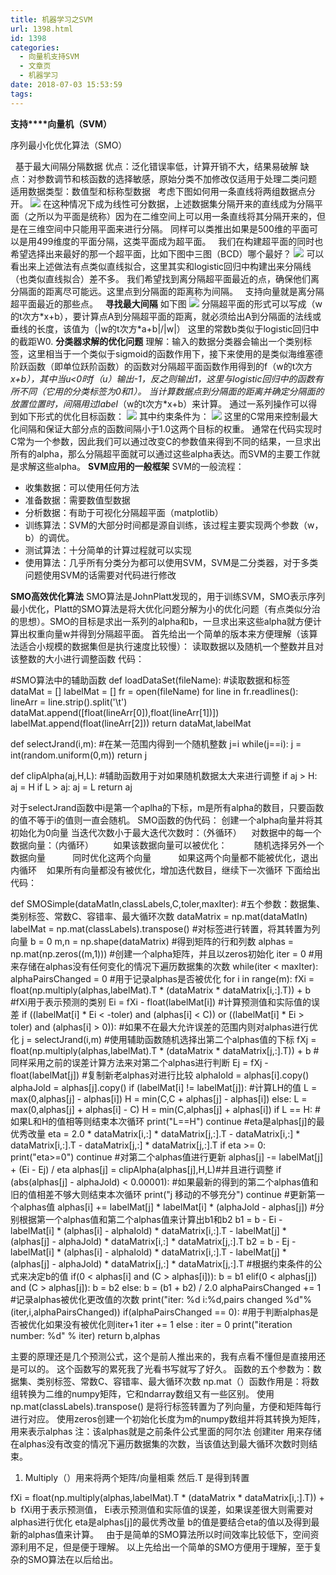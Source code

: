 ```yaml
---
title: 机器学习之SVM
url: 1398.html
id: 1398
categories:
  - 向量机支持SVM
  - 文章页
  - 机器学习
date: 2018-07-03 15:53:59
tags:
---
```


**支持****向量机（SVM）**

序列最小化优化算法（SMO）

  基于最大间隔分隔数据 优点：泛化错误率低，计算开销不大，结果易破解 缺点：对参数调节和核函数的选择敏感，原始分类不加修改仅适用于处理二类问题 适用数据类型：数值型和标称型数据   考虑下图如何用一条直线将两组数据点分开。 ![](http://47.100.4.8/wp-content/uploads/2018/07/QQ图片20180703154529.png) 在这种情况下成为线性可分数据，上述数据集分隔开来的直线成为分隔平面（之所以为平面是统称）因为在二维空间上可以用一条直线将其分隔开来的，但是在三维空间中只能用平面来进行分隔。 同样可以类推出如果是500维的平面可以是用499维度的平面分隔，这类平面成为超平面。   我们在构建超平面的同时也希望选择出来最好的那一个超平面，比如下图中三图（BCD）哪个最好？ ![](http://47.100.4.8/wp-content/uploads/2018/07/QQ图片20180703154619.png) 可以看出来上述做法有点类似直线拟合，这里其实和logistic回归中构建出来分隔线（也类似直线拟合）差不多。 我们希望找到离分隔超平面最近的点，确保他们离分隔面的距离尽可能远。这里点到分隔面的距离称为间隔。   支持向量就是离分隔超平面最近的那些点。   **寻找最大间隔** 如下图 ![](http://47.100.4.8/wp-content/uploads/2018/07/QQ图片20180703154733.png) 分隔超平面的形式可以写成（w的t次方\*x+b），要计算点A到分隔超平面的距离，就必须给出A到分隔面的法线或垂线的长度，该值为（|w的t次方\*a+b|/|w|） 这里的常数b类似于logistic回归中的截距W0. **分类器求解的优化问题** 理解：输入的数据分类器会输出一个类别标签，这里相当于一个类似于sigmoid的函数作用下，接下来使用的是类似海维塞德阶跃函数（即单位跃阶函数）的函数对分隔超平面函数作用得到的f（w的t次方*x+b），其中当u<0时f（u）输出-1，反之则输出1，这里与logistic回归中的函数有所不同（它用的分类标签为0和1）。 当计算数据点到分隔面的距离并确定分隔面的放置位置时，间隔用过label*（w的t次方*x+b）来计算。 通过一系列操作可以得到如下形式的优化目标函数： ![](http://47.100.4.8/wp-content/uploads/2018/07/QQ图片20180703154833.png) 其中约束条件为： ![](http://47.100.4.8/wp-content/uploads/2018/07/QQ图片20180703154903.png) 这里的C常用来控制最大化间隔和保证大部分点的函数间隔小于1.0这两个目标的权重。 通常在代码实现时C常为一个参数，因此我们可以通过改变C的参数值来得到不同的结果，一旦求出所有的alpha，那么分隔超平面就可以通过这些alpha表达。而SVM的主要工作就是求解这些alpha。 **SVM应用的一般框架** SVM的一般流程：

*   收集数据：可以使用任何方法
*   准备数据：需要数值型数据
*   分析数据：有助于可视化分隔超平面（matplotlib）
*   训练算法：SVM的大部分时间都是源自训练，该过程主要实现两个参数（w，b）的调优。
*   测试算法：十分简单的计算过程就可以实现
*   使用算法：几乎所有分类分为都可以使用SVM，SVM是二分类器，对于多类问题使用SVM的话需要对代码进行修改

**SMO高效优化算法** SMO算法是JohnPlatt发现的，用于训练SVM，SMO表示序列最小优化，Platt的SMO算法是将大优化问题分解为小的优化问题（有点类似分治的思想）。SMO的目标是求出一系列的alpha和b，一旦求出来这些alpha就方便计算出权重向量w并得到分隔超平面。 首先给出一个简单的版本来方便理解（该算法适合小规模的数据集但是执行速度比较慢）： 读取数据以及随机一个整数并且对该整数的大小进行调整函数 代码：

#SMO算法中的辅助函数
def loadDataSet(fileName):  #读取数据和标签
    dataMat = \[\]
    labelMat = \[\]
    fr = open(fileName)
    for line in fr.readlines():
        lineArr = line.strip().split('\\t')
        dataMat.append(\[float(lineArr\[0\]),float(lineArr\[1\])\])
        labelMat.append(float(lineArr\[2\]))
    return dataMat,labelMat

def selectJrand(i,m):  #在某一范围内得到一个随机整数
    j=i
    while(j==i):
        j = int(random.uniform(0,m))
    return j

def clipAlpha(aj,H,L):  #辅助函数用于对如果随机数据太大来进行调整
    if aj > H:
        aj = H
    if L > aj:
        aj = L
return aj

对于selectJrand函数中i是第一个aplha的下标，m是所有alpha的数目，只要函数的值不等于i的值则一直会随机。 SMO函数的伪代码： 创建一个alpha向量并将其初始化为0向量 当迭代次数小于最大迭代次数时：（外循环）    对数据中的每一个数据向量：（内循环）        如果该数据向量可以被优化：           随机选择另外一个数据向量           同时优化这两个向量           如果这两个向量都不能被优化，退出内循环    如果所有向量都没有被优化，增加迭代数目，继续下一次循环 下面给出代码：

def SMOSimple(dataMatIn,classLabels,C,toler,maxIter): #五个参数：数据集、类别标签、常数C、容错率、最大循环次数
    dataMatrix = np.mat(dataMatIn)
    labelMat = np.mat(classLabels).transpose() #对标签进行转置，将其转置为列向量
    b = 0
    m,n = np.shape(dataMatrix)  #得到矩阵的行和列数
    alphas = np.mat(np.zeros((m,1))) #创建一个alpha矩阵，并且以zeros初始化
    iter = 0  #用来存储在alphas没有任何变化的情况下遍历数据集的次数
    while(iter < maxIter):
        alphaPairsChanged = 0  #用于记录alphas是否被优化
        for i in range(m):
            fXi = float(np.multiply(alphas,labelMat).T * (dataMatrix * dataMatrix\[i,:\].T)) + b  #fXi用于表示预测的类别
            Ei = fXi - float(labelMat\[i\])  #计算预测值和实际值的误差
            if ((labelMat\[i\] * Ei < -toler) and (alphas\[i\] < C)) or ((labelMat\[i\] * Ei > toler) and (alphas\[i\] > 0)): #如果不在最大允许误差的范围内则对alphas进行优化
                j = selectJrand(i,m) #使用辅助函数随机选择出第二个alphas值的下标
                fXj = float(np.multiply(alphas,labelMat).T * (dataMatrix * dataMatrix\[j,:\].T)) + b #同样采用之前的误差计算方法来对第二个alphas进行判断
                Ej = fXj - float(labelMat\[j\])
                #复制新老alphas对进行比较
                alphaIold = alphas\[i\].copy() 
                alphaJold = alphas\[j\].copy()
                if (labelMat\[i\] != labelMat\[j\]):  #计算LH的值
                    L = max(0,alphas\[j\] - alphas\[i\])
                    H = min(C,C + alphas\[j\] - alphas\[i\])
                else:
                    L = max(0,alphas\[j\] + alphas\[i\] - C)
                    H = min(C,alphas\[j\] + alphas\[i\])
                if L == H: #如果L和H的值相等则结束本次循环
                    print("L==H")
                    continue
                #eta是alphas\[j\]的最优秀改量
                eta = 2.0 * dataMatrix\[i,:\] * dataMatrix\[j,:\].T - dataMatrix\[i,:\] * dataMatrix\[i,:\].T - dataMatrix\[j,:\] * dataMatrix\[j,:\].T
                if eta >= 0:
                    print("eta>=0")
                    continue
                #对第二个alphas值进行更新
                alphas\[j\] -= labelMat\[j\] + (Ei - Ej) / eta
                alphas\[j\] = clipAlpha(alphas\[j\],H,L)#并且进行调整
                if (abs(alphas\[j\] - alphaJold) < 0.00001):  #如果最新的得到的第二个alphas值和旧的值相差不够大则结束本次循环
                    print("j 移动的不够充分")
                    continue
                #更新第一个alphas值
                alphas\[i\] += labelMat\[j\] * labelMat\[i\] * (alphaJold - alphas\[j\])
                #分别根据第一个alphas值和第二个alphas值来计算出b1和b2
                b1 = b - Ei - labelMat\[i\] * (alphas\[i\] - alphaIold) * dataMatrix\[i,:\].T - labelMat\[j\] * (alphas\[j\] - alphaJold) * dataMatrix\[i,:\] * dataMatrix\[j,:\].T
                b2 = b - Ej - labelMat\[i\] * (alphas\[i\] - alphaIold) * dataMatrix\[i,:\].T - labelMat\[j\] * (alphas\[j\] - alphaJold) * dataMatrix\[j,:\] * dataMatrix\[j,:\].T
                #根据约束条件的公式来决定b的值
                if(0 < alphas\[i\] and (C > alphas\[i\])):
                    b = b1
                elif(0 < alphas\[j\]) and (C > alphas\[j\]):
                    b = b2
                else:
                    b = (b1 + b2) / 2.0
                alphaPairsChanged += 1  #记录alphas被优化更改值的次数
                print("iter: %d  i:%d,pairs changed %d"%(iter,i,alphaPairsChanged))
        if(alphaPairsChanged == 0):  #用于判断alphas是否被优化如果没有被优化则iter+1
            iter += 1
        else :
            iter = 0
        print("iteration number: %d" % iter)
    return b,alphas

主要的原理还是几个预测公式，这个是前人推出来的，我有点看不懂但是直接用还是可以的。 这个函数写的累死我了光看书写就写了好久。 函数的五个参数为：数据集、类别标签、常数C、容错率、最大循环次数 np.mat（）函数作用是：将数组转换为二维的numpy矩阵，它和ndarray数组又有一些区别。 使用np.mat(classLabels).transpose() 是将行标签转置为了列向量，方便和矩阵每行进行对应。 使用zeros创建一个初始化长度为m的numpy数组并将其转换为矩阵，用来表示alphas 注：该alphas就是之前条件公式里面的阿尔法 创建iter 用来存储在alphas没有改变的情况下遍历数据集的次数，当该值达到最大循环次数时则结束。

1.  Multiply（）用来将两个矩阵/向量相乘 然后.T 是得到转置

fXi = float(np.multiply(alphas,labelMat).T * (dataMatrix * dataMatrix\[i,:\].T)) + b  fXi用于表示预测值， Ei表示预测值和实际值的误差，如果误差很大则需要对alphas进行优化 eta是alphas\[j\]的最优秀改量 b的值是要结合eta的值以及得到最新的alphas值来计算。   由于是简单的SMO算法所以时间效率比较低下，空间资源利用不足，但是便于理解。 以上先给出一个简单的SMO方便用于理解，至于复杂的SMO算法在以后给出。